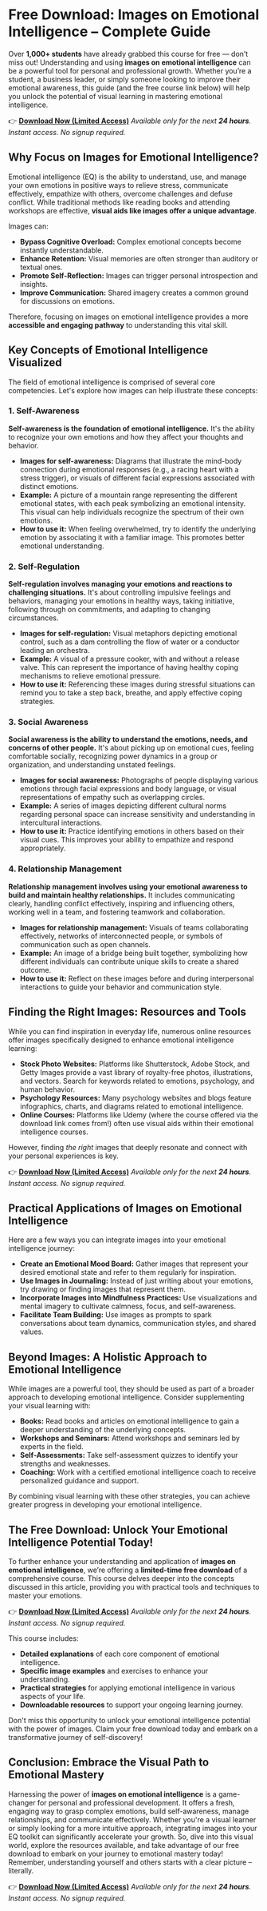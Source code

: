 # Free Download: Images on Emotional Intelligence – Complete Guide

Over **1,000+ students** have already grabbed this course for free — don’t miss out! Understanding and using **images on emotional intelligence** can be a powerful tool for personal and professional growth. Whether you’re a student, a business leader, or simply someone looking to improve their emotional awareness, this guide (and the free course link below) will help you unlock the potential of visual learning in mastering emotional intelligence.

👉 **[Download Now (Limited Access)](https://udemywork.com/images-on-emotional-intelligence)**
_Available only for the next **24 hours**. Instant access. No signup required._

## Why Focus on Images for Emotional Intelligence?

Emotional intelligence (EQ) is the ability to understand, use, and manage your own emotions in positive ways to relieve stress, communicate effectively, empathize with others, overcome challenges and defuse conflict. While traditional methods like reading books and attending workshops are effective, **visual aids like images offer a unique advantage**.

Images can:

*   **Bypass Cognitive Overload:** Complex emotional concepts become instantly understandable.
*   **Enhance Retention:** Visual memories are often stronger than auditory or textual ones.
*   **Promote Self-Reflection:** Images can trigger personal introspection and insights.
*   **Improve Communication:** Shared imagery creates a common ground for discussions on emotions.

Therefore, focusing on images on emotional intelligence provides a more **accessible and engaging pathway** to understanding this vital skill.

## Key Concepts of Emotional Intelligence Visualized

The field of emotional intelligence is comprised of several core competencies. Let's explore how images can help illustrate these concepts:

### 1. Self-Awareness

**Self-awareness is the foundation of emotional intelligence.** It's the ability to recognize your own emotions and how they affect your thoughts and behavior.

*   **Images for self-awareness:** Diagrams that illustrate the mind-body connection during emotional responses (e.g., a racing heart with a stress trigger), or visuals of different facial expressions associated with distinct emotions.
*   **Example:** A picture of a mountain range representing the different emotional states, with each peak symbolizing an emotional intensity. This visual can help individuals recognize the spectrum of their own emotions.
*   **How to use it:** When feeling overwhelmed, try to identify the underlying emotion by associating it with a familiar image. This promotes better emotional understanding.

### 2. Self-Regulation

**Self-regulation involves managing your emotions and reactions to challenging situations.** It's about controlling impulsive feelings and behaviors, managing your emotions in healthy ways, taking initiative, following through on commitments, and adapting to changing circumstances.

*   **Images for self-regulation:** Visual metaphors depicting emotional control, such as a dam controlling the flow of water or a conductor leading an orchestra.
*   **Example:** A visual of a pressure cooker, with and without a release valve. This can represent the importance of having healthy coping mechanisms to relieve emotional pressure.
*   **How to use it:** Referencing these images during stressful situations can remind you to take a step back, breathe, and apply effective coping strategies.

### 3. Social Awareness

**Social awareness is the ability to understand the emotions, needs, and concerns of other people.** It's about picking up on emotional cues, feeling comfortable socially, recognizing power dynamics in a group or organization, and understanding unstated feelings.

*   **Images for social awareness:** Photographs of people displaying various emotions through facial expressions and body language, or visual representations of empathy such as overlapping circles.
*   **Example:** A series of images depicting different cultural norms regarding personal space can increase sensitivity and understanding in intercultural interactions.
*   **How to use it:** Practice identifying emotions in others based on their visual cues. This improves your ability to empathize and respond appropriately.

### 4. Relationship Management

**Relationship management involves using your emotional awareness to build and maintain healthy relationships.** It includes communicating clearly, handling conflict effectively, inspiring and influencing others, working well in a team, and fostering teamwork and collaboration.

*   **Images for relationship management:** Visuals of teams collaborating effectively, networks of interconnected people, or symbols of communication such as open channels.
*   **Example:** An image of a bridge being built together, symbolizing how different individuals can contribute unique skills to create a shared outcome.
*   **How to use it:** Reflect on these images before and during interpersonal interactions to guide your behavior and communication style.

## Finding the Right Images: Resources and Tools

While you can find inspiration in everyday life, numerous online resources offer images specifically designed to enhance emotional intelligence learning:

*   **Stock Photo Websites:** Platforms like Shutterstock, Adobe Stock, and Getty Images provide a vast library of royalty-free photos, illustrations, and vectors. Search for keywords related to emotions, psychology, and human behavior.
*   **Psychology Resources:** Many psychology websites and blogs feature infographics, charts, and diagrams related to emotional intelligence.
*   **Online Courses:** Platforms like Udemy (where the course offered via the download link comes from!) often use visual aids within their emotional intelligence courses.

However, finding *the right* images that deeply resonate and connect with your personal experiences is key.

👉 **[Download Now (Limited Access)](https://udemywork.com/images-on-emotional-intelligence)**
_Available only for the next **24 hours**. Instant access. No signup required._

## Practical Applications of Images on Emotional Intelligence

Here are a few ways you can integrate images into your emotional intelligence journey:

*   **Create an Emotional Mood Board:** Gather images that represent your desired emotional state and refer to them regularly for inspiration.
*   **Use Images in Journaling:** Instead of just writing about your emotions, try drawing or finding images that represent them.
*   **Incorporate Images into Mindfulness Practices:** Use visualizations and mental imagery to cultivate calmness, focus, and self-awareness.
*   **Facilitate Team Building:** Use images as prompts to spark conversations about team dynamics, communication styles, and shared values.

## Beyond Images: A Holistic Approach to Emotional Intelligence

While images are a powerful tool, they should be used as part of a broader approach to developing emotional intelligence. Consider supplementing your visual learning with:

*   **Books:** Read books and articles on emotional intelligence to gain a deeper understanding of the underlying concepts.
*   **Workshops and Seminars:** Attend workshops and seminars led by experts in the field.
*   **Self-Assessments:** Take self-assessment quizzes to identify your strengths and weaknesses.
*   **Coaching:** Work with a certified emotional intelligence coach to receive personalized guidance and support.

By combining visual learning with these other strategies, you can achieve greater progress in developing your emotional intelligence.

## The Free Download: Unlock Your Emotional Intelligence Potential Today!

To further enhance your understanding and application of **images on emotional intelligence**, we’re offering a **limited-time free download** of a comprehensive course. This course delves deeper into the concepts discussed in this article, providing you with practical tools and techniques to master your emotions.

👉 **[Download Now (Limited Access)](https://udemywork.com/images-on-emotional-intelligence)**
_Available only for the next **24 hours**. Instant access. No signup required._

This course includes:

*   **Detailed explanations** of each core component of emotional intelligence.
*   **Specific image examples** and exercises to enhance your understanding.
*   **Practical strategies** for applying emotional intelligence in various aspects of your life.
*   **Downloadable resources** to support your ongoing learning journey.

Don't miss this opportunity to unlock your emotional intelligence potential with the power of images. Claim your free download today and embark on a transformative journey of self-discovery!

## Conclusion: Embrace the Visual Path to Emotional Mastery

Harnessing the power of **images on emotional intelligence** is a game-changer for personal and professional development. It offers a fresh, engaging way to grasp complex emotions, build self-awareness, manage relationships, and communicate effectively. Whether you're a visual learner or simply looking for a more intuitive approach, integrating images into your EQ toolkit can significantly accelerate your growth. So, dive into this visual world, explore the resources available, and take advantage of our free download to embark on your journey to emotional mastery today! Remember, understanding yourself and others starts with a clear picture – literally.

👉 **[Download Now (Limited Access)](https://udemywork.com/images-on-emotional-intelligence)**
_Available only for the next **24 hours**. Instant access. No signup required._
